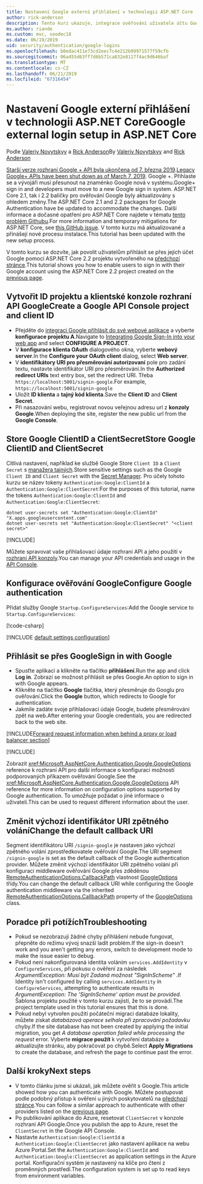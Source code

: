 ```yaml
---
title: Nastavení Google externí přihlášení v technologii ASP.NET Core
author: rick-anderson
description: Tento kurz ukazuje, integrace ověřování uživatele účtu Google do stávající aplikace ASP.NET Core.
ms.author: riande
ms.custom: mvc, seodec18
ms.date: 06/19/2019
uid: security/authentication/google-logins
ms.openlocfilehash: b0edac411e73cd2eec7c4e212b99971577f59cfb
ms.sourcegitcommit: 06a455d63ff7d6b571ca832e8117f4ac9d646baf
ms.translationtype: MT
ms.contentlocale: cs-CZ
ms.lasthandoff: 06/21/2019
ms.locfileid: "67316454"
---
```

# <a name="google-external-login-setup-in-aspnet-core"></a><span data-ttu-id="4b69b-103">Nastavení Google externí přihlášení v technologii ASP.NET Core</span><span class="sxs-lookup"><span data-stu-id="4b69b-103">Google external login setup in ASP.NET Core</span></span>

<span data-ttu-id="4b69b-104">Podle [Valeriy Novytskyy](https://github.com/01binary) a [Rick Anderson](https://twitter.com/RickAndMSFT)</span><span class="sxs-lookup"><span data-stu-id="4b69b-104">By [Valeriy Novytskyy](https://github.com/01binary) and [Rick Anderson](https://twitter.com/RickAndMSFT)</span></span>

<span data-ttu-id="4b69b-105">[Starší verze rozhraní Google + API byla ukončena od 7. března 2019](https://developers.google.com/+/api-shutdown).</span><span class="sxs-lookup"><span data-stu-id="4b69b-105">[Legacy Google+ APIs have been shut down as of March 7, 2019](https://developers.google.com/+/api-shutdown).</span></span> <span data-ttu-id="4b69b-106">Google +. Přihlaste se a vývojáři musí přesunout na znaménko Google nová v systému.</span><span class="sxs-lookup"><span data-stu-id="4b69b-106">Google+ sign in and developers must move to a new Google sign in system.</span></span> <span data-ttu-id="4b69b-107">ASP.NET Core 2.1, tak i 2.2 balíčky pro ověřování Google byly aktualizovány s ohledem změny.</span><span class="sxs-lookup"><span data-stu-id="4b69b-107">The ASP.NET Core 2.1 and 2.2 packages for Google Authentication have be updated to accommodate the changes.</span></span> <span data-ttu-id="4b69b-108">Další informace a dočasné opatření pro ASP.NET Core najdete v tématu [tento problém Githubu](https://github.com/aspnet/AspNetCore/issues/6486).</span><span class="sxs-lookup"><span data-stu-id="4b69b-108">For more information and temporary mitigations for ASP.NET Core, see [this GitHub issue](https://github.com/aspnet/AspNetCore/issues/6486).</span></span> <span data-ttu-id="4b69b-109">V tomto kurzu má aktualizované a přinášejí nové procesu instalace.</span><span class="sxs-lookup"><span data-stu-id="4b69b-109">This tutorial has been updated with the new setup process.</span></span>

<span data-ttu-id="4b69b-110">V tomto kurzu se dozvíte, jak povolit uživatelům přihlásit se přes jejich účet Google pomocí ASP.NET Core 2.2 projektu vytvořeného na [předchozí stránce](xref:security/authentication/social/index).</span><span class="sxs-lookup"><span data-stu-id="4b69b-110">This tutorial shows you how to enable users to sign in with their Google account using the ASP.NET Core 2.2 project created on the [previous page](xref:security/authentication/social/index).</span></span>

## <a name="create-a-google-api-console-project-and-client-id"></a><span data-ttu-id="4b69b-111">Vytvořit ID projektu a klientské konzole rozhraní API Google</span><span class="sxs-lookup"><span data-stu-id="4b69b-111">Create a Google API Console project and client ID</span></span>

* <span data-ttu-id="4b69b-112">Přejděte do [integraci Google přihlásit do své webové aplikace](https://developers.google.com/identity/sign-in/web/devconsole-project) a vyberte **konfigurace projektu A**.</span><span class="sxs-lookup"><span data-stu-id="4b69b-112">Navigate to [Integrating Google Sign-In into your web app](https://developers.google.com/identity/sign-in/web/devconsole-project) and select **CONFIGURE A PROJECT**.</span></span>
* <span data-ttu-id="4b69b-113">V **konfigurace klienta OAuth** dialogového okna, vyberte **webový server**.</span><span class="sxs-lookup"><span data-stu-id="4b69b-113">In the **Configure your OAuth client** dialog, select **Web server**.</span></span>
* <span data-ttu-id="4b69b-114">V **identifikátory URI pro přesměrování autorizovaní** pole pro zadání textu, nastavte identifikátor URI pro přesměrování.</span><span class="sxs-lookup"><span data-stu-id="4b69b-114">In the **Authorized redirect URIs** text entry box, set the redirect URI.</span></span> <span data-ttu-id="4b69b-115">Třeba `https://localhost:5001/signin-google`.</span><span class="sxs-lookup"><span data-stu-id="4b69b-115">For example, `https://localhost:5001/signin-google`</span></span>
* <span data-ttu-id="4b69b-116">Uložit **ID klienta** a **tajný kód klienta**.</span><span class="sxs-lookup"><span data-stu-id="4b69b-116">Save the **Client ID** and **Client Secret**.</span></span>
* <span data-ttu-id="4b69b-117">Při nasazování webu, registrovat novou veřejnou adresu url z **konzoly Google**.</span><span class="sxs-lookup"><span data-stu-id="4b69b-117">When deploying the site, register the new public url from the **Google Console**.</span></span>

## <a name="store-google-clientid-and-clientsecret"></a><span data-ttu-id="4b69b-118">Store Google ClientID a ClientSecret</span><span class="sxs-lookup"><span data-stu-id="4b69b-118">Store Google ClientID and ClientSecret</span></span>

<span data-ttu-id="4b69b-119">Citlivá nastavení, například ke službě Google Store `Client ID` a `Client Secret` s [manažera tajných](xref:security/app-secrets).</span><span class="sxs-lookup"><span data-stu-id="4b69b-119">Store sensitive settings such as the Google `Client ID` and `Client Secret` with the [Secret Manager](xref:security/app-secrets).</span></span> <span data-ttu-id="4b69b-120">Pro účely tohoto kurzu se název tokeny `Authentication:Google:ClientId` a `Authentication:Google:ClientSecret`:</span><span class="sxs-lookup"><span data-stu-id="4b69b-120">For the purposes of this tutorial, name the tokens `Authentication:Google:ClientId` and `Authentication:Google:ClientSecret`:</span></span>

```console
dotnet user-secrets set "Authentication:Google:ClientId" "X.apps.googleusercontent.com"
dotnet user-secrets set "Authentication:Google:ClientSecret" "<client secret>"
```

[!INCLUDE[](~/includes/environmentVarableColon.md)]

<span data-ttu-id="4b69b-121">Můžete spravovat vaše přihlašovací údaje rozhraní API a jeho použití v [rozhraní API konzoly](https://console.developers.google.com/apis/dashboard).</span><span class="sxs-lookup"><span data-stu-id="4b69b-121">You can manage your API credentials and usage in the [API Console](https://console.developers.google.com/apis/dashboard).</span></span>

## <a name="configure-google-authentication"></a><span data-ttu-id="4b69b-122">Konfigurace ověřování Google</span><span class="sxs-lookup"><span data-stu-id="4b69b-122">Configure Google authentication</span></span>

<span data-ttu-id="4b69b-123">Přidat služby Google `Startup.ConfigureServices`:</span><span class="sxs-lookup"><span data-stu-id="4b69b-123">Add the Google service to `Startup.ConfigureServices`:</span></span>

[!code-csharp[](~/security/authentication/social/social-code/StartupGoogle.cs?name=snippet_ConfigureServices&highlight=10-18)]

[!INCLUDE [default settings configuration](includes/default-settings2-2.md)]

## <a name="sign-in-with-google"></a><span data-ttu-id="4b69b-124">Přihlásit se přes Google</span><span class="sxs-lookup"><span data-stu-id="4b69b-124">Sign in with Google</span></span>

* <span data-ttu-id="4b69b-125">Spusťte aplikaci a klikněte na tlačítko **přihlášení**.</span><span class="sxs-lookup"><span data-stu-id="4b69b-125">Run the app and click **Log in**.</span></span> <span data-ttu-id="4b69b-126">Zobrazí se možnost přihlásit se přes Google.</span><span class="sxs-lookup"><span data-stu-id="4b69b-126">An option to sign in with Google appears.</span></span>
* <span data-ttu-id="4b69b-127">Klikněte na tlačítko **Google** tlačítka, který přesměruje do Googlu pro ověřování.</span><span class="sxs-lookup"><span data-stu-id="4b69b-127">Click the **Google** button, which redirects to Google for authentication.</span></span>
* <span data-ttu-id="4b69b-128">Jakmile zadáte svoje přihlašovací údaje Google, budete přesměrováni zpět na web.</span><span class="sxs-lookup"><span data-stu-id="4b69b-128">After entering your Google credentials, you are redirected back to the web site.</span></span>

[!INCLUDE[Forward request information when behind a proxy or load balancer section](includes/forwarded-headers-middleware.md)]

[!INCLUDE[](includes/chain-auth-providers.md)]

<span data-ttu-id="4b69b-129">Zobrazit <xref:Microsoft.AspNetCore.Authentication.Google.GoogleOptions> reference k rozhraní API pro další informace o konfiguraci možností podporovaných příkazem ověřování Google.</span><span class="sxs-lookup"><span data-stu-id="4b69b-129">See the <xref:Microsoft.AspNetCore.Authentication.Google.GoogleOptions> API reference for more information on configuration options supported by Google authentication.</span></span> <span data-ttu-id="4b69b-130">To umožňuje požádat o jiné informace o uživateli.</span><span class="sxs-lookup"><span data-stu-id="4b69b-130">This can be used to request different information about the user.</span></span>

## <a name="change-the-default-callback-uri"></a><span data-ttu-id="4b69b-131">Změnit výchozí identifikátor URI zpětného volání</span><span class="sxs-lookup"><span data-stu-id="4b69b-131">Change the default callback URI</span></span>

<span data-ttu-id="4b69b-132">Segment identifikátoru URI `/signin-google` je nastaven jako výchozí zpětného volání zprostředkovatele ověřování Google.</span><span class="sxs-lookup"><span data-stu-id="4b69b-132">The URI segment `/signin-google` is set as the default callback of the Google authentication provider.</span></span> <span data-ttu-id="4b69b-133">Můžete změnit výchozí identifikátor URI zpětného volání při konfiguraci middleware ověřování Google přes zděděnou [RemoteAuthenticationOptions.CallbackPath](/dotnet/api/microsoft.aspnetcore.authentication.remoteauthenticationoptions.callbackpath) vlastnost [GoogleOptions](/dotnet/api/microsoft.aspnetcore.authentication.google.googleoptions) třídy.</span><span class="sxs-lookup"><span data-stu-id="4b69b-133">You can change the default callback URI while configuring the Google authentication middleware via the inherited [RemoteAuthenticationOptions.CallbackPath](/dotnet/api/microsoft.aspnetcore.authentication.remoteauthenticationoptions.callbackpath) property of the [GoogleOptions](/dotnet/api/microsoft.aspnetcore.authentication.google.googleoptions) class.</span></span>

## <a name="troubleshooting"></a><span data-ttu-id="4b69b-134">Poradce při potížích</span><span class="sxs-lookup"><span data-stu-id="4b69b-134">Troubleshooting</span></span>

* <span data-ttu-id="4b69b-135">Pokud se nezobrazují žádné chyby přihlášení nebude fungovat, přepněte do režimu vývoj snazší ladit problém.</span><span class="sxs-lookup"><span data-stu-id="4b69b-135">If the sign-in doesn't work and you aren't getting any errors, switch to development mode to make the issue easier to debug.</span></span>
* <span data-ttu-id="4b69b-136">Pokud není nakonfigurovaná identita voláním `services.AddIdentity` v `ConfigureServices`, při pokusu o ověření za následek *ArgumentException: Musí být Zadaná možnost "SignInScheme"* .</span><span class="sxs-lookup"><span data-stu-id="4b69b-136">If Identity isn't configured by calling `services.AddIdentity` in `ConfigureServices`, attempting to authenticate results in *ArgumentException: The 'SignInScheme' option must be provided*.</span></span> <span data-ttu-id="4b69b-137">Šablona projektu použité v tomto kurzu zajistí, že to se provádí.</span><span class="sxs-lookup"><span data-stu-id="4b69b-137">The project template used in this tutorial ensures that this is done.</span></span>
* <span data-ttu-id="4b69b-138">Pokud nebyl vytvořen použití počáteční migraci databáze lokality, můžete získat *databázová operace selhala při zpracování požadavku* chyby.</span><span class="sxs-lookup"><span data-stu-id="4b69b-138">If the site database has not been created by applying the initial migration, you get *A database operation failed while processing the request* error.</span></span> <span data-ttu-id="4b69b-139">Vyberte **migrace použít** k vytvoření databáze a aktualizujte stránku, aby pokračovat po chybě.</span><span class="sxs-lookup"><span data-stu-id="4b69b-139">Select **Apply Migrations** to create the database, and refresh the page to continue past the error.</span></span>

## <a name="next-steps"></a><span data-ttu-id="4b69b-140">Další kroky</span><span class="sxs-lookup"><span data-stu-id="4b69b-140">Next steps</span></span>

* <span data-ttu-id="4b69b-141">V tomto článku jsme si ukázali, jak můžete ověřit s Google.</span><span class="sxs-lookup"><span data-stu-id="4b69b-141">This article showed how you can authenticate with Google.</span></span> <span data-ttu-id="4b69b-142">Můžete postupovat podle podobný přístup k ověření u jiných poskytovatelů na [předchozí stránce](xref:security/authentication/social/index).</span><span class="sxs-lookup"><span data-stu-id="4b69b-142">You can follow a similar approach to authenticate with other providers listed on the [previous page](xref:security/authentication/social/index).</span></span>
* <span data-ttu-id="4b69b-143">Po publikování aplikace do Azure, resetovat `ClientSecret` v konzole rozhraní API Google.</span><span class="sxs-lookup"><span data-stu-id="4b69b-143">Once you publish the app to Azure, reset the `ClientSecret` in the Google API Console.</span></span>
* <span data-ttu-id="4b69b-144">Nastavte `Authentication:Google:ClientId` a `Authentication:Google:ClientSecret` jako nastavení aplikace na webu Azure Portal.</span><span class="sxs-lookup"><span data-stu-id="4b69b-144">Set the `Authentication:Google:ClientId` and `Authentication:Google:ClientSecret` as application settings in the Azure portal.</span></span> <span data-ttu-id="4b69b-145">Konfigurační systém je nastavený na klíče pro čtení z proměnných prostředí.</span><span class="sxs-lookup"><span data-stu-id="4b69b-145">The configuration system is set up to read keys from environment variables.</span></span>
